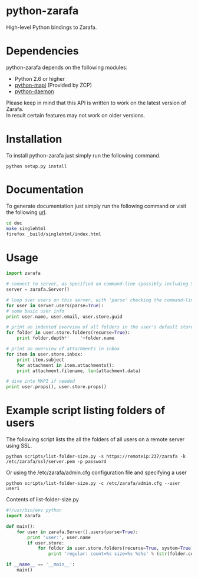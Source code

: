 # python-zarafa
High-level Python bindings to Zarafa.

# Dependencies
python-zarafa depends on the following modules:

* Python 2.6 or higher
* [python-mapi](http://download.zarafa.com/community/final/7.1/7.1.9-44333/) (Provided by ZCP)
* [python-daemon](https://pypi.python.org/pypi/python-daemon/)

Please keep in mind that this API is written to work on the latest version of Zarafa.  
In result certain features may not work on older versions.

# Installation
To install python-zarafa just simply run the following command.

    python setup.py install

# Documentation
To generate documentation just simply run the following command or visit the following [url](http://doc.zarafa.com/trunk/Python_Zarafa/).

```bash
cd doc
make singlehtml
firefox _build/singlehtml/index.html
```

# Usage

```python
import zarafa

# connect to server, as specified on command-line (possibly including SSL info) or via defaults
server = zarafa.Server()

# loop over users on this server, with 'parse' checking the command-line for specific user names
for user in server.users(parse=True):
# some basic user info
print user.name, user.email, user.store.guid

# print an indented overview of all folders in the user's default store
for folder in user.store.folders(recurse=True):
    print folder.depth*'    '+folder.name

# print an overview of attachments in inbox
for item in user.store.inbox:
    print item.subject
    for attachment in item.attachments():
	print attachment.filename, len(attachment.data)

# dive into MAPI if needed
print user.props(), user.store.props()
```

# Example script listing folders of users
The following script lists the all the folders of all users on a remote server using SSL.

    python scripts/list-folder-size.py -s https://remoteip:237/zarafa -k /etc/zarafa/ssl/server.pem -p password

Or using the /etc/zarafa/admin.cfg configuration file and specifying a user

    python scripts/list-folder-size.py -c /etc/zarafa/admin.cfg --user user1

Contents of list-folder-size.py

```python
#!/usr/bin/env python
import zarafa

def main():
    for user in zarafa.Server().users(parse=True):
        print 'user:', user.name
        if user.store:
            for folder in user.store.folders(recurse=True, system=True):
                print 'regular: count=%s size=%s %s%s' % (str(folder.count).ljust(8), str(folder.size).ljust(10), folder.depth*'    ', folder.name)

if __name__ == '__main__':
    main()
```
